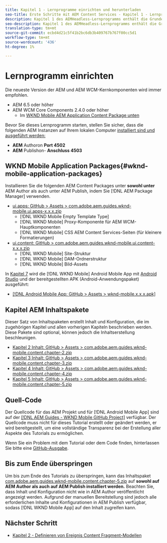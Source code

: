 ```yaml
---
title: Kapitel 1 - Lernprogramme einrichten und herunterladen
seo-title: Erste Schritte mit AEM Content Services - Kapitel 1 - Lernprogramm einrichten
description: Kapitel 1 des AEMHeadless-Lernprogramms enthält die Grundeinstellung für die AEM Instanz des Lernprogramms.
seo-description: Kapitel 1 des AEMHeadless-Lernprogramms enthält die Grundeinstellung für die AEM Instanz des Lernprogramms.
translation-type: tm+mt
source-git-commit: ecbd4d21c5f41b2bc6db3b409767b767f00cc5d1
workflow-type: tm+mt
source-wordcount: '436'
ht-degree: 1%

---
```



# Lernprogramm einrichten

Die neueste Version der AEM und AEM WCM-Kernkomponenten wird immer empfohlen.

* AEM 6.5  oder höher
* AEM WCM Core Components 2.4.0 oder höher
   * Im [WKND Mobile AEM Application Content Package unten](#wknd-mobile-application-packages)

Bevor Sie dieses Lernprogramm starten, stellen Sie sicher, dass die folgenden AEM Instanzen auf Ihrem lokalen Computer [installiert sind und ausgeführt werden:](https://helpx.adobe.com/experience-manager/6-5/sites/deploying/using/deploy.html#Default%20Local%20Install)

* **AEM** Authoron  **Port 4502**
* **AEM** Publishon- **Anschluss 4503**

## WKND Mobile Application Packages{#wknd-mobile-application-packages}

Installieren Sie die folgenden AEM Content Packages unter **sowohl unter** AEM Author als auch unter AEM Publish, indem Sie [!DNL AEM Package Manager] verwenden.

* [ui.apps: GitHub > Assets > com.adobe.aem.guides.wknd-mobile.ui.apps-x.x.x.zip](https://github.com/adobe/aem-guides-wknd-mobile/releases/latest)
   * [!DNL WKND Mobile Empty Template Type]
   * [!DNL WKND Mobile] Proxy-Komponente für AEM WCM-Hauptkomponenten
   * [!DNL WKND Mobile] CSS AEM Content Services-Seiten (für kleinere Formatierungen)
* [ui.content: GitHub > com.adobe.aem.guides.wknd-mobile.ui.content-x.x.x.zip](https://github.com/adobe/aem-guides-wknd-mobile/releases/latest)
   * [!DNL WKND Mobile] Site-Struktur
   * [!DNL WKND Mobile] DAM-Ordnerstruktur
   * [!DNL WKND Mobile] Bild-Assets

In [Kapitel 7](./chapter-7.md) wird die [!DNL WKND Mobile] Android Mobile App mit [Android Studio](https://developer.android.com/studio) und der bereitgestellten APK (Android-Anwendungspaket) ausgeführt:

* [[!DNL Android Mobile App: GitHub > Assets > wknd-mobile.x.x.x.apk]](https://github.com/adobe/aem-guides-wknd-mobile/releases/latest)

## Kapitel AEM Inhaltspakete

Dieser Satz von Inhaltspaketen erstellt Inhalt und Konfiguration, die im zugehörigen Kapitel und allen vorherigen Kapiteln beschrieben werden. Diese Pakete sind optional, können jedoch die Inhaltserstellung beschleunigen.

* [Kapitel 2 Inhalt: GitHub > Assets > com.adobe.aem.guides.wknd-mobile.content.chapter-2.zip](https://github.com/adobe/aem-guides-wknd-mobile/releases/latest)
* [Kapitel 3 Inhalt: GitHub > Assets > com.adobe.aem.guides.wknd-mobile.content.chapter-3.zip](https://github.com/adobe/aem-guides-wknd-mobile/releases/latest)
* [Kapitel 4 Inhalt: GitHub > Assets > com.adobe.aem.guides.wknd-mobile.content.chapter-4.zip](https://github.com/adobe/aem-guides-wknd-mobile/releases/latest)
* [Kapitel 5 Inhalt: GitHub > Assets > com.adobe.aem.guides.wknd-mobile.content.chapter-5.zip](https://github.com/adobe/aem-guides-wknd-mobile/releases/latest)

## Quell-Code

Der Quellcode für das AEM Projekt und für [!DNL Android Mobile App] sind auf der [[!DNL AEM Guides - WKND Mobile GitHub Project]](https://github.com/adobe/aem-guides-wknd-mobile) verfügbar. Der Quellcode muss nicht für dieses Tutorial erstellt oder geändert werden, er wird bereitgestellt, um eine vollständige Transparenz bei der Erstellung aller Aspekte des Tutorials zu ermöglichen.

Wenn Sie ein Problem mit dem Tutorial oder dem Code finden, hinterlassen Sie bitte eine [GitHub-Ausgabe](https://github.com/adobe/aem-guides-wknd-mobile/issues).

## Bis zum Ende überspringen

Um bis zum Ende des Tutorials zu überspringen, kann das Inhaltspaket [com.adobe.aem.guides.wknd-mobile.content.chapter-5.zip](https://github.com/adobe/aem-guides-wknd-mobile/releases/latest) auf **sowohl auf AEM Author als auch auf AEM Publish installiert werden.** Beachten Sie, dass Inhalt und Konfiguration nicht wie in AEM Author veröffentlicht angezeigt werden. Aufgrund der manuellen Bereitstellung sind jedoch alle erforderlichen Inhalte und Konfigurationen in AEM Publish verfügbar, sodass [!DNL WKND Mobile App] auf den Inhalt zugreifen kann.


## Nächster Schritt

* [Kapitel 2 - Definieren von Ereignis Content Fragment-Modellen](./chapter-2.md)
